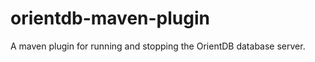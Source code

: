 orientdb-maven-plugin
=====================

A maven plugin for running and stopping the OrientDB database server.
